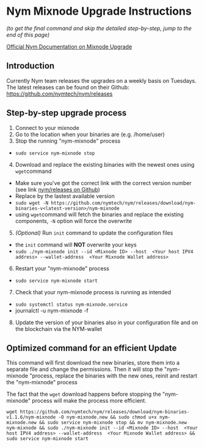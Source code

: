 # Nym Mixnode Upgrade Instructions

*(to get the final command and skip the detailed step-by-step, jump to the end of this page)*

[Official Nym Documentation on Mixnode Upgrade](https://nymtech.net/docs/stable/run-nym-nodes/nodes/mixnodes#upgrading-your-mix-node)

## Introduction

Currently Nym team releases the upgrades on a weekly basis on Tuesdays.
The latest releases can be found on their Github:
https://github.com/nymtech/nym/releases


## Step-by-step upgrade process

1. Connect to your mixnode
2. Go to the location when your binaries are (e.g. /home/user)
3. Stop the running "nym-mixnode" process
  - `sudo service nym-mixnode stop`
4. Download and replace the existing binaries with the newest ones using `wget`command
  - Make sure you've got the correct link with the correct version number (see link [nym/releases on Github](https://github.com/nymtech/nym/releases))
  - Replace <latest-version> by the lastest available version
  - `sudo wget -N https://github.com/nymtech/nym/releases/download/nym-binaries-v<latest-version>/nym-mixnode`
  - using `wget`command will fetch the binaries and replace the existing components, `-N` option will force the overwrite
5. *(Optional)* Run `init` command to update the configuration files
  - the `init` command will **NOT** overwrite your keys
  - `sudo ./nym-mixnode init --id <Mixnode ID> --host  <Your host IPV4 address> --wallet-address  <Your Mixnode Wallet address>`
6. Restart your "nym-mixnode" process
  - `sudo service nym-mixnode start`
7. Check that your nym-mixnode process is running as intended
  - `sudo systemctl status nym-mixnode.service`
  - journalctl -u nym-mixnode -f
8. Update the version of your binaries also in your configuration file and on the blockchain via the NYM-wallet


## Optimized command for an efficient Update

This command will first download the new binaries, store them into a separate file and change the permissions.
Then it will stop the "nym-mixnode "process, replace the binaries with the new ones, reinit and restart the "nym-mixnode" process

The fact that the `wget` download happens before stopping the "nym-mixnode" process will make the process more efficient.

```
wget https://github.com/nymtech/nym/releases/download/nym-binaries-v1.1.6/nym-mixnode -O nym-mixnode.new && sudo chmod u+x nym-mixnode.new && sudo service nym-mixnode stop && mv nym-mixnode.new nym-mixnode && sudo ./nym-mixnode init --id <Mixnode ID> --host  <Your host IPV4 address> --wallet-address  <Your Mixnode Wallet address> && sudo service nym-mixnode start
```
